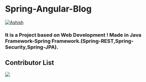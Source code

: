 # Spring-Angular-Blog

[![Ashish](https://img.shields.io/badge/Maintained%20By-%20Ashish-brightgreen)](https://github.com/ashish-devv/Spring-Angular-Blog)

### It is a Project based on Web Development ! Made in Java Framework-Spring Framework.(Spring-REST,Spring-Security,Spring-JPA).

## Contributor List

<a href="https://github.com/ashish-devv/Spring-Angular-Blog/graphs/contributors">
  <img src="https://contributors-img.web.app/image?repo=ashish-devv/Spring-Angular-Blog" />
</a>

 
